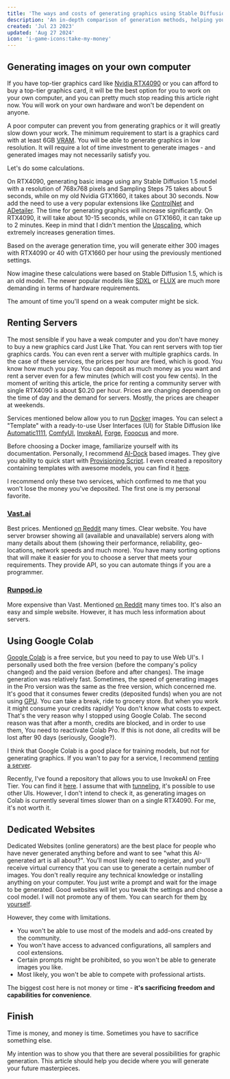 ```yaml
---
title: 'The ways and costs of generating graphics using Stable Diffusion'
description: 'An in-depth comparison of generation methods, helping you choose between investing in hardware, renting cloud services, or using web platforms. Includes practical insights on costs, performance, and limitations.'
created: 'Jul 23 2023'
updated: 'Aug 27 2024'
icon: 'i-game-icons:take-my-money'
---
```


## Generating images on your own computer

If you have top-tier graphics card like [Nvidia RTX4090](https://www.nvidia.com/en-us/geforce/graphics-cards/40-series/rtx-4090/) or you can afford to buy a top-tier graphics card, it will be the best option for you to work on your own computer, and you can pretty much stop reading this article right now. 
You will work on your own hardware and won't be dependent on anyone. 

A poor computer can prevent you from generating graphics or it will greatly slow down your work.
The minimum requirement to start is a graphics card with at least 6GB [VRAM](https://en.wikipedia.org/wiki/Video_random-access_memory).
You will be able to generate graphics in low resolution.
It will require a lot of time investment to generate images - and generated images may not necessarily satisfy you.
<!-- In short, the more VRAM you have, the higher resolution images you can generate. -->

Let's do some calculations.

On RTX4090, generating basic image using any Stable Diffusion 1.5 model with a resolution of 768x768 pixels and Sampling Steps 75 takes about 5 seconds, while on my old Nvidia GTX1660, it takes about 30 seconds. Now add the need to use a very popular extensions like [ControlNet](https://github.com/lllyasviel/ControlNet) and [ADetailer](https://github.com/Bing-su/adetailer). The time for generating graphics will increase significantly. On RTX4090, it will take about 10-15 seconds, while on GTX1660, it can take up to 2 minutes. Keep in mind that I didn't mention the [Upscaling](https://stable-diffusion-art.com/ai-upscaler/), which extremely increases generation times. 

Based on the average generation time, you will generate either 300 images with RTX4090 or 40 with GTX1660 per hour using the previously mentioned settings.

Now imagine these calculations were based on Stable Diffusion 1.5, which is an old model. The newer popular models like [SDXL](https://stability.ai/news/stable-diffusion-sdxl-1-announcement) or [FLUX](https://blackforestlabs.ai/) are much more demanding in terms of hardware requirements. 

The amount of time you'll spend on a weak computer might be sick.

## Renting Servers

The most sensible if you have a weak computer and you don't have money to buy a new graphics card Just Like That.
You can rent servers with top tier graphics cards. You can even rent a server with multiple graphics cards. In the case of these services, the prices per hour are fixed, which is good. You know how much you pay. You can deposit as much money as you want and rent a server even for a few minutes (which will cost you few cents). In the moment of writing this article, the price for renting a community server with single RTX4090 is about $0.20 per hour. Prices are changing depending on the time of day and the demand for servers. Mostly, the prices are cheaper at weekends. 

Services mentioned below allow you to run [Docker](https://docs.docker.com/get-started/overview/) images. 
You can select a "Template" with a ready-to-use User Interfaces (UI) for Stable Diffusion like [Automatic1111](https://github.com/AUTOMATIC1111/stable-diffusion-webui), [ComfyUI](https://github.com/comfyanonymous/ComfyUI), [InvokeAI](https://github.com/invoke-ai/InvokeAI), [Forge](https://github.com/lllyasviel/stable-diffusion-webui-forge), [Fooocus](https://github.com/lllyasviel/Fooocus) and more.

Before choosing a Docker image, familiarize yourself with its documentation. Personally, I recommend [AI-Dock](https://github.com/ai-dock) based images. They give you ability to quick start with [Provisioning Script](https://github.com/ai-dock/base-image/wiki/4.0-Running-the-Image#provisioning-script). I even created a repository containing templates with awesome models, you can find it [here](https://github.com/Avaray/stable-diffusion-templates).

I recommend only these two services, which confirmed to me that you won't lose the money you've deposited. The first one is my personal favorite.

### [Vast.ai](https://cloud.vast.ai/?ref_id=62878&creator_id=42512&name=null)

Best prices. Mentioned [on Reddit](https://www.reddit.com/r/StableDiffusion/search/?q=vast.ai&restrict_sr=1&type=comment&sort=top) many times. Clear website.
You have server browser showing all (available and unavailable) servers along with many details about them (showing their performance, reliability, geo-locations, network speeds and much more).
You have many sorting options that will make it easier for you to choose a server that meets your requirements. They provide API, so you can automate things if you are a programmer.

### [Runpod.io](https://runpod.io?ref=gzvzzzv9)

More expensive than Vast. Mentioned [on Reddit](https://www.reddit.com/r/StableDiffusion/search/?q=runpod.io&restrict_sr=1&type=comment&sort=top) many times too.
It's also an easy and simple website. However, it has much less information about servers.

<!-- Ok, let's take a look at Downsides of renting servers.

- You need to pay for Disk usage if you are going to store generated images on rented server. Personally, I do not recommend holding images on rented servers for a long time (when you are not working). It's better to download them to your computer at the end of the session (or keep them synced with your computer using [Rclone](https://rclone.org/) for example).
- If you rent a server from "Community", you have no guarantee that the server will not shut down in the middle of the session. It happened to me just three times in 1,5 year. Two times server came back after a few minutes, but once it didn't come back at all and I lost work from the few hours. The smaller chance of this happening is when you rent a server from verified Data Center. -->

## Using Google Colab

[Google Colab](https://colab.research.google.com/) is a free service, but you need to pay to use Web UI's.
I personally used both the free version (before the company's policy changed) and the paid version (before and after changes).
The image generation was relatively fast. Sometimes, the speed of generating images in the Pro version was the same as the free version, which concerned me.
It's good that it consumes fewer credits (deposited funds) when you are not using [GPU](https://en.wikipedia.org/wiki/Graphics_processing_unit). You can take a break, ride to grocery store.
But when you work it might consume your credits rapidly! You don't know what costs to expect.
That's the very reason why I stopped using Google Colab.
The second reason was that after a month, credits are blocked, and in order to use them, You need to reactivate Colab Pro.
If this is not done, all credits will be lost after 90 days (seriously, Google?).

I think that Google Colab is a good place for training models, but not for generating graphics.
If you wan't to pay for a service, I recommend [renting a server](/the-ways-and-costs-of-generating-graphics-using-stable-diffusion#renting-servers).

Recently, I've found a repository that allows you to use InvokeAI on Free Tier. You can find it [here](https://github.com/i-huzaifa-arshad/InvokeAi-Colab).
I assume that with [tunneling](https://ngrok.com/our-product/secure-tunnels), it's possible to use other UIs.
However, I don't intend to check it, as generating images on Colab is currently several times slower than on a single RTX4090.
For me, it's not worth it.

## Dedicated Websites

Dedicated Websites (online generators) are the best place for people who have never generated anything before and want to see "what this AI-generated art is all about?".
You'll most likely need to register, and you'll receive virtual currency that you can use to generate a certain number of images.
You don't really require any technical knowledge or installing anything on your computer.
You just write a prompt and wait for the image to be generated.
Good websites will let you tweak the settings and choose a cool model.
I will not promote any of them. You can search for them [by yourself](https://www.perplexity.ai/search/list-of-online-ai-art-generato-yhjt_nEcR0qd4WlJdSfx8Q).

However, they come with limitations.
- You won't be able to use most of the models and add-ons created by the community. 
- You won't have access to advanced configurations, all samplers and cool extensions. 
- Certain prompts might be prohibited, so you won't be able to generate images you like.
- Most likely, you won't be able to compete with professional artists.

The biggest cost here is not money or time - **it's sacrificing freedom and capabilities for convenience**.

## Finish

Time is money, and money is time. Sometimes you have to sacrifice something else.

My intention was to show you that there are several possibilities for graphic generation.
This article should help you decide where you will generate your future masterpieces.
